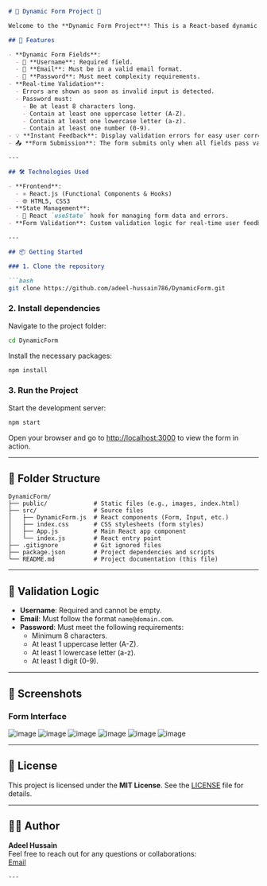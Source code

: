 ```markdown
# 🌟 Dynamic Form Project 🌟

Welcome to the **Dynamic Form Project**! This is a React-based dynamic form that handles user input with built-in validation for fields like **Username**, **Email**, and **Password**. It ensures the user input meets the required criteria and provides real-time feedback.

## 🚀 Features

- **Dynamic Form Fields**:
  - 📝 **Username**: Required field.
  - 📧 **Email**: Must be in a valid email format.
  - 🔑 **Password**: Must meet complexity requirements.
- **Real-time Validation**:
  - Errors are shown as soon as invalid input is detected.
  - Password must:
    - Be at least 8 characters long.
    - Contain at least one uppercase letter (A-Z).
    - Contain at least one lowercase letter (a-z).
    - Contain at least one number (0-9).
- 💡 **Instant Feedback**: Display validation errors for easy user corrections.
- 📤 **Form Submission**: The form submits only when all fields pass validation.

---

## 🛠️ Technologies Used

- **Frontend**: 
  - ⚛️ React.js (Functional Components & Hooks)
  - 🌐 HTML5, CSS3
- **State Management**: 
  - 🎯 React `useState` hook for managing form data and errors.
- **Form Validation**: Custom validation logic for real-time user feedback.

---

## 📦 Getting Started

### 1. Clone the repository

```bash
git clone https://github.com/adeel-hussain786/DynamicForm.git
```

### 2. Install dependencies

Navigate to the project folder:

```bash
cd DynamicForm
```

Install the necessary packages:

```bash
npm install
```

### 3. Run the Project

Start the development server:

```bash
npm start
```

Open your browser and go to [http://localhost:3000](http://localhost:3000) to view the form in action.

---

## 📂 Folder Structure

```plaintext
DynamicForm/
├── public/             # Static files (e.g., images, index.html)
├── src/                # Source files
│   ├── DynamicForm.js  # React components (Form, Input, etc.)
│   ├── index.css       # CSS stylesheets (form styles)
│   ├── App.js          # Main React app component
│   └── index.js        # React entry point
├── .gitignore          # Git ignored files
├── package.json        # Project dependencies and scripts
└── README.md           # Project documentation (this file)
```

---

## 📝 Validation Logic

- **Username**: Required and cannot be empty.
- **Email**: Must follow the format `name@domain.com`.
- **Password**: Must meet the following requirements:
  - Minimum 8 characters.
  - At least 1 uppercase letter (A-Z).
  - At least 1 lowercase letter (a-z).
  - At least 1 digit (0-9).

---

## 📸 Screenshots

### Form Interface

![image](https://github.com/user-attachments/assets/dc2993af-b8c8-4325-b91c-ca07ba1537b3)  ![image](https://github.com/user-attachments/assets/5185a5b1-e76a-4766-8042-9ff88271b9e3) ![image](https://github.com/user-attachments/assets/f12859c2-01bb-4174-99bf-f206ab301e71)      ![image](https://github.com/user-attachments/assets/aa3376d2-9ee2-4e2f-b306-86f8e1a96e2d)
   ![image](https://github.com/user-attachments/assets/f79ea6bd-d235-4e51-ab44-2ddabae1a3ec)          ![image](https://github.com/user-attachments/assets/b0a68964-3011-407a-b9ab-561096d222c9)

---

## 🔑 License

This project is licensed under the **MIT License**. See the [LICENSE](LICENSE) file for details.

---

## 👨‍💻 Author

**Adeel Hussain**  
Feel free to reach out for any questions or collaborations:  
[Email](mailto:mr.adeelkunbhar@gmail.com)
```
---
